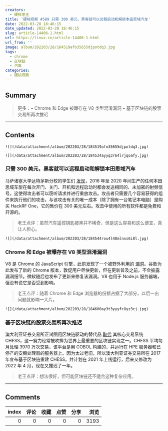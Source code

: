 ```yaml
---
creators:
  - 硬核老王
title: '硬核观察 #589 只需 300 美元，黑客就可以远程启动和解锁本田思域汽车'
date: 2022-03-28 18:46:15
date_updated: 2022-03-28 18:46:15
slug: article-14406-1.html
url: https://linux.cn/article-14406-1.html
url_from: ''
image: album/202203/28/184519afo35655djpotdq3.jpg
tags:
  - chrome
  - 区块链
  - 汽车
categories:
  - 硬核观察
---
```


## Summary

> 更多：• Chrome 和 Edge 被曝存在 V8 类型混淆漏洞 • 基于区块链的股票交易所再次推迟

***

<!-- more -->

## Contents

`![](/data/attachment/album/202203/28/184519afo35655djpotdq3.jpg)`

`![](/data/attachment/album/202203/28/184534ayyq3r64lrjqoafy.jpg)`

### 只需 300 美元，黑客就可以远程启动和解锁本田思域汽车

马萨诸塞大学达特茅斯分校的学生们 [发现](https://www.theregister.com/2022/03/25/honda_civic_hack/)，2016 年至 2020 年间生产的任何本田思域车型在每次开门、关门、开机和远程启动时都会发送相同的、未加密的射频信号。这使得攻击者可以窃听请求并进行重放攻击。攻击者只需要几个容易获得的组件来执行他们的攻击。与该攻击有关的唯一成本（除了拥有一台笔记本电脑）是购买 HackRF One，它的售价在 300 美元左右。攻击中使用的所有软件都是免费和开源的。

> 
> 老王点评：虽然汽车遥控钥匙被黑并不稀奇，但是这么容易和这么便宜，真让人担心。
> 
> 
> 

`![](/data/attachment/album/202203/28/184544rou4l48mlnxs6i8l.jpg)`

### Chrome 和 Edge 被曝存在 V8 类型混淆漏洞

V8 是 Chrome 的 JavaScript 引擎，此前发现了一个被野外利用的 [漏洞](https://www.zdnet.com/article/chrome-and-edge-hit-with-v8-type-confusion-vulnerability-with-in-the-wild-exploit/)。谷歌为此发布了新的 Chrome 版本，敦促用户尽快更新，但在更新普及之前，不会披露漏洞细节。微软随后也发布了更新来修复该漏洞。V8 也用于 Node.js 服务器端，但没有说它是否受到影响。

> 
> 老王点评：随着 Chrome 和 Edge 浏览器的份额占据了大部分，以后一出问题就影响一大片。
> 
> 
> 

`![](/data/attachment/album/202203/28/184600ay3t3yyyfc8yz3cj.jpg)`

### 基于区块链的股票交易所再次推迟

澳大利亚证券交易所正试图用区块链驱动的替代品 [取代](https://www.theregister.com/2022/03/28/asx_blockchain_chess_delay/) 其核心交易系统 CHESS，这一努力经常被吹捧为世界上最重要的区块链实现之一。CHESS 平均每月处理 3970 万次交易，该平台是用 COBOL 构建的，并运行在 HPE 服务器和已停产的安腾处理器的服务器上。因为太过老旧，所以澳大利亚证券交易所在 2017 年宣布基于区块链重建 CHESS，并计划在 2021 年上线运行，后来又修改为 2022 年 4 月，现在又推迟了一年。

> 
> 老王点评：想法很好，但可能区块链还不适合这种复杂应用。
> 
> 
>

***

## Comments


|   index |   评论 |   收藏 |   点赞 |   分享 |   浏览 |
|--------:|-------:|-------:|-------:|-------:|-------:|
|       0 |      0 |      0 |      0 |      0 |   3193 |
